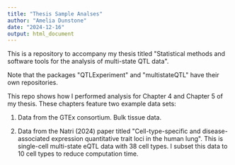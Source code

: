 ```yaml
---
title: "Thesis Sample Analses"
author: "Amelia Dunstone"
date: "2024-12-16"
output: html_document
---
```


This is a repository to accompany my thesis titled "Statistical methods and software tools for the analysis of multi-state QTL data".

Note that the packages "QTLExperiment" and "multistateQTL" have their own repositories. 

This repo shows how I performed analysis for Chapter 4 and Chapter 5 of my thesis. 
These chapters feature two example data sets:

1. Data from the GTEx consortium. Bulk tissue data. 

2. Data from the Natri (2024) paper titled "Cell-type-specific and disease-associated
expression quantitative trait loci in the
human lung". This is single-cell multi-state eQTL data with 38 cell types. I subset this data to 10 cell types to reduce computation time.

